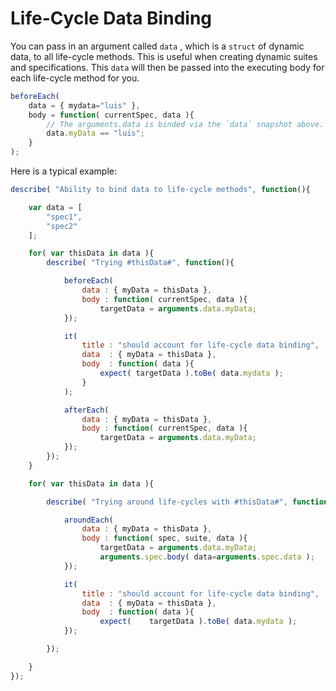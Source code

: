 # Life-Cycle Data Binding

You can pass in an argument called `data` , which is a `struct` of dynamic data, to all life-cycle methods.  This is useful when creating dynamic suites and specifications.  This `data` will then be passed into the executing body for each life-cycle method for you.

```javascript
beforeEach( 
    data = { mydata="luis" }, 
    body = function( currentSpec, data ){
        // The arguments.data is binded via the `data` snapshot above.
        data.myData == "luis";
    }
);
```

Here is a typical example:

```javascript
describe( "Ability to bind data to life-cycle methods", function(){

    var data = [
        "spec1",
        "spec2"
    ];

    for( var thisData in data ){
        describe( "Trying #thisData#", function(){

            beforeEach( 
                data : { myData = thisData }, 
                body : function( currentSpec, data ){
                    targetData = arguments.data.myData;
            });

            it( 
                title : "should account for life-cycle data binding", 
                data  : { myData = thisData },
                body  : function( data ){
                    expect( targetData ).toBe( data.mydata );
                }
            );

            afterEach( 
                data : { myData = thisData }, 
                body : function( currentSpec, data ){
                    targetData = arguments.data.myData;
            });
        });
    }

    for( var thisData in data ){

        describe( "Trying around life-cycles with #thisData#", function(){

            aroundEach( 
                data : { myData = thisData }, 
                body : function( spec, suite, data ){
                    targetData = arguments.data.myData;
                    arguments.spec.body( data=arguments.spec.data );
            });

            it( 
                title : "should account for life-cycle data binding", 
                data  : { myData = thisData },
                body  : function( data ){
                    expect(    targetData ).toBe( data.mydata );
            });

        });

    }
});
```
